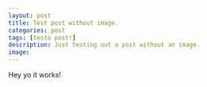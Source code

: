 ```yaml
---
layout: post
title: Test post without image.
categories: post
tags: [testo post!]
description: Just testing out a post without an image.
image: 
---
```

Hey yo it works! 